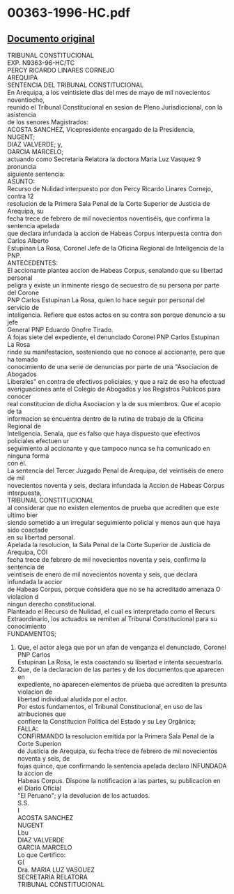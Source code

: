 
00363-1996-HC.pdf
=================
  
[Documento original](https://tc.gob.pe/jurisprudencia/1998/00363-1996-HC.pdf)  
---  
TRIBUNAL CONSTITUCIONAL  
EXP. N9363-96-HC/TC  
PERCY RICARDO LINARES CORNEJO  
AREQUIPA  
SENTENCIA DEL TRIBUNAL CONSTITUCIONAL  
En Arequipa, a los veintisiete dias del mes de mayo de mil novecientos noventiocho,  
reunido el Tribunal Constitucional en sesion de Pleno Jurisdiccional, con la asistencia  
de los senores Magistrados:  
ACOSTA SANCHEZ, Vicepresidente encargado de la Presidencia,  
NUGENT;  
DIAZ VALVERDE; y,  
GARCIA MARCELO;  
actuando como Secretaria Relatora la doctora Maria Luz Vasquez 9 pronuncia  
siguiente sentencia:  
ASUNTO:  
Recurso de Nulidad interpuesto por don Percy Ricardo Linares Cornejo, contra 12  
resolucion de la Primera Sala Penal de la Corte Superior de Justicia de Arequipa, su  
fecha trece de febrero de mil novecientos noventiséis, que confirma la sentencia apelada  
que declara infundada la accion de Habeas Corpus interpuesta contra don Carlos Alberto  
Estupinan La Rosa, Coronel Jefe de la Oficina Regional de Inteligencia de la PNP.  
ANTECEDENTES:  
El accionante plantea accion de Habeas Corpus, senalando que su libertad personal  
peligra y existe un inminente riesgo de secuestro de su persona por parte del Corone  
PNP Carlos Estupinan La Rosa, quien lo hace seguir por personal del servicio de  
inteligencia. Refiere que estos actos en su contra son porque denuncio a su jefe  
General PNP Eduardo Onofre Tirado.  
A fojas siete del expediente, el denunciado Coronel PNP Carlos Estupinan La Rosa  
rinde su manifestacion, sosteniendo que no conoce al accionante, pero que ha tomado  
conocimiento de una serie de denuncias por parte de una "Asociacion de Abogados  
Liberales" en contra de efectivos policiales, y que a raiz de eso ha efectuad  
averiguaciones ante el Colegio de Abogados y los Registros Publicos para conocer  
real constitucion de dicha Asociacion y la de sus miembros. Que el acopio de ta  
informacion se encuentra dentro de la rutina de trabajo de la Oficina Regional de  
Inteligencia. Senala, que es falso que haya dispuesto que efectivos policiales efectuen ur  
seguimiento al accionante y que tampoco nunca se ha comunicado en ninguna forma  
con él.  
La sentencia del Tercer Juzgado Penal de Arequipa, del veintiséis de enero de mil  
novecientos noventa y seis, declara infundada la Accion de Habeas Corpus interpuesta,  
TRIBUNAL CONSTITUCIONAL  
al considerar que no existen elementos de prueba que acrediten que este ultimo bier  
siendo sometido a un irregular seguimiento policial y menos aun que haya sido coactade  
en su libertad personal.  
Apelada la resolucion, la Sala Penal de la Corte Superior de Justicia de Arequipa, COI  
fecha trece de febrero de mil novecientos noventa y seis, confirma la sentencia de  
veintiseis de enero de mil novecientos noventa y seis, que declara infundada la accior  
de Habeas Corpus, porque considera que no se ha acreditado amenaza O violacion d  
ningun derecho constitucional.  
Planteado el Recurso de Nulidad, el cual es interpretado como el Recurs  
Extraordinario, los actuados se remiten al Tribunal Constitucional para su conocimiento  
FUNDAMENTOS;  
1. Que, el actor alega que por un afan de venganza el denunciado, Coronel PNP Carlos  
Estupinan La Rosa, le esta coactando su libertad e intenta secuestrarlo.  
2. Que, de la declaracion de las partes y de los documentos que aparecen en  
expediente, no aparecen elementos de prueba que acrediten la presunta violacion de  
libertad individual aludida por el actor.  
Por estos fundamentos, el Tribunal Constitucional, en uso de las atribuciones que  
confiere la Constitucion Politica del Estado y su Ley Orgânica;  
FALLA:  
CONFIRMANDO la resolucion emitida por la Primera Sala Penal de la Corte Superion  
de Justicia de Arequipa, su fecha trece de febrero de mil novecientos noventa y seis, de  
fojas quince, que confirmando la sentencia apelada declaro INFUNDADA la accion de  
Habeas Corpus. Dispone la notificacion a las partes, su publicacion en el Diario Oficial  
"El Peruano"; y la devolucion de los actuados.  
S.S.  
I  
ACOSTA SANCHEZ  
NUGENT  
Lbu  
DIAZ VALVERDE  
GARCIA MARCELO  
Lo que Certifico:  
G(  
Dra. MARIA LUZ VASOUEZ  
SECRETARIA RELATORA  
TRIBUNAL CONSTITUCIONAL